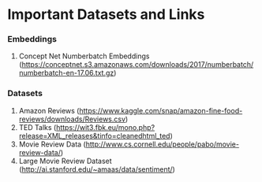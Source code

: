 # Important Datasets and Links

### Embeddings
1. Concept Net Numberbatch Embeddings (https://conceptnet.s3.amazonaws.com/downloads/2017/numberbatch/numberbatch-en-17.06.txt.gz)

### Datasets
1. Amazon Reviews (https://www.kaggle.com/snap/amazon-fine-food-reviews/downloads/Reviews.csv)
2. TED Talks (https://wit3.fbk.eu/mono.php?release=XML_releases&tinfo=cleanedhtml_ted)
3. Movie Review Data (http://www.cs.cornell.edu/people/pabo/movie-review-data/)
4. Large Movie Review Dataset (http://ai.stanford.edu/~amaas/data/sentiment/)

